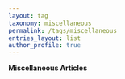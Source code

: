 ```yaml
---
layout: tag
taxonomy: miscellaneous
permalink: /tags/miscellaneous
entries_layout: list
author_profile: true
---
```

**Miscellaneous Articles**